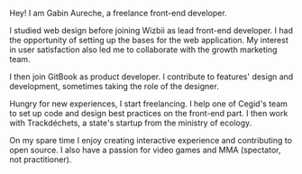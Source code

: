 Hey! I am Gabin Aureche, a freelance front-end developer.

I studied web design before joining Wizbii as lead front-end developer. I had the opportunity of setting up the bases for the web application. My interest in user satisfaction also led me to collaborate with the growth marketing team.

I then join GitBook as product developer. I contribute to features' design and development, sometimes taking the role of the designer.

Hungry for new experiences, I start freelancing. I help one of Cegid's team to set up code and design best practices on the front-end part. I then work with Trackdéchets, a state's startup from the ministry of ecology.

On my spare time I enjoy creating interactive experience and contributing to open source. I also have a passion for video games and MMA (spectator, not practitioner).
